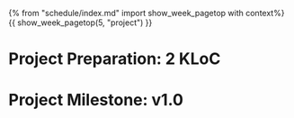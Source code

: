{% from "schedule/index.md" import show_week_pagetop with context%}
{{ show_week_pagetop(5, "project") }}

# Project Preparation: 2 KLoC

<include src="../evidence/project.md#2kloc" />

# Project Milestone: v1.0

<include src="../../admin/project-w05-v10.md#main" />